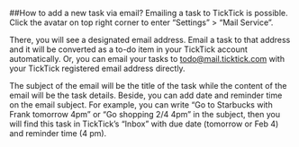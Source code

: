 ##How to add a new task via email?
Emailing a task to TickTick is possible. Click the avatar on top right  corner to enter “Settings” > “Mail Service”.

There, you will see a designated email address. Email a task to that address and it will be converted as a to-do item in your TickTick account automatically. Or, you can email your tasks to [todo@mail.ticktick.com]( todo@mail.ticktick.com) with your TickTick registered email address directly.

The subject of the email will be the title of the task while the content of the email will be the task details. Beside, you can add date and reminder time on the email subject. For example, you can write “Go to Starbucks with Frank tomorrow 4pm” or “Go shopping 2/4 4pm” in the subject, then you will find this task in TickTick’s “Inbox” with due date (tomorrow or Feb 4) and reminder time (4 pm).
